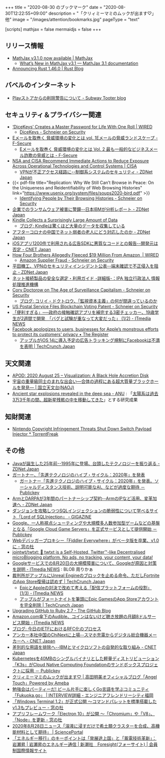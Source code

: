 +++
title = "2020-08-30 のブックマーク"
date =  "2020-08-30T12:22:55+09:00"
description = "「クリィミーマミのムックが出ます♡」他"
image = "/images/attention/bookmarks.jpg"
pageType = "text"

[scripts]
  mathjax = false
  mermaidjs = false
+++

## リリース情報

- [MathJax v3.1.0 now available | MathJax](https://www.mathjax.org/MathJax-v3-1-0-available/)
    - [What’s New in MathJax v3.1 — MathJax 3.1 documentation](http://docs.mathjax.org/en/latest/upgrading/whats-new-3.1.html)
- [Announcing Rust 1.46.0 | Rust Blog](https://blog.rust-lang.org/2020/08/27/Rust-1.46.0.html)

## バベルのインターネット

- [Playストアからの削除警告について - Subway Tooter blog](http://subwaytooter.hatenadiary.jp/entry/2020/08/29/113948)

## セキュリティ＆プライバシー関連

- [‘DiceKeys’ Creates a Master Password for Life With One Roll | WIRED](https://www.wired.com/story/dicekeys-cryptography/)
    - [DiceKeys - Schneier on Security](https://www.schneier.com/blog/archives/2020/08/dicekeys.html)
- [Eメールを取巻く 脅威環境の変化とは vol. 1Eメールの脅威ランドスケープ - F-Secure](https://blog.f-secure.com/ja/understanding-the-email-threat-landscape/)
    - [Eメールを取巻く 脅威環境の変化とは Vol. 2 最も一般的なビジネスメール詐欺の脅威とは - F-Secure](https://blog.f-secure.com/ja/business-email-compromises-what-are-the-most-common-threats/)
- [NSA and CISA Recommend Immediate Actions to Reduce Exposure Across Operational Technologies and Control Systems | CISA](https://us-cert.cisa.gov/ncas/alerts/aa20-205a)
    - [VPNが不正アクセス経路に--制御系システムのセキュリティ - ZDNet Japan](https://japan.zdnet.com/article/35158574/)
- {{< pdf-file title="Replication: Why We Still Can’t Browse in Peace: On the Uniqueness and Reidentifiability of Web Browsing Histories" link="https://www.usenix.org/system/files/soups2020-bird.pdf" >}}
    - [Identifying People by Their Browsing Histories - Schneier on Security](https://www.schneier.com/blog/archives/2020/08/identifying_peo_9.html)
- [企業でのランサムウェア被害に警鐘--日本IBMが分析レポート - ZDNet Japan](https://japan.zdnet.com/article/35158624/)
- [Kindle Collects a Surprisingly Large Amount of Data](https://nullsweep.com/kindle-collects-a-surprisingly-large-amount-of-data/)
    - [ブログ: Kindleは驚くほど大量のデータを収集している](https://okuranagaimo.blogspot.com/2020/08/kindle.html)
- [アフターコロナの中国でネット弱者の老人にどう対応したのか - ZDNet Japan](https://japan.zdnet.com/article/35158575/)
- [iOSアプリ1200件で利用される広告SDKに悪質なコードとの報告--開発元は否定 - CNET Japan](https://japan.cnet.com/article/35158608/)
- [How Four Brothers Allegedly Fleeced $19 Million From Amazon  | WIRED](https://www.wired.com/story/how-four-brothers-allegedly-fleeced-19-million-amazon/)
    - [Amazon Supplier Fraud - Schneier on Security](https://www.schneier.com/blog/archives/2020/08/amazon_supplier.html)
- [平田機工、VPNのセキュリティインシデント公表--端末確認で不正侵入を阻止 - ZDNet Japan](https://japan.zdnet.com/article/35158682/)
- [ネット接続製品の安全な選定・利用ガイド -詳細版-：IPA 独立行政法人 情報処理推進機構](https://www.ipa.go.jp/security/vuln/report/notice/guideforconsumer.html)
- [Cory Doctorow on The Age of Surveillance Capitalism - Schneier on Security](https://www.schneier.com/blog/archives/2020/08/cory_doctorow_o_2.html)
    - [ブログ: コリイ・ドクトロウ、「監視資本主義」の何が間違っているのか](https://okuranagaimo.blogspot.com/2020/08/blog-post_28.html)
- [US Postal Service Files Blockchain Voting Patent - Schneier on Security](https://www.schneier.com/blog/archives/2020/08/us_postal_servi.html)
- [「便利すぎる」──政府の接触確認アプリを補完する3密チェッカー、19歳学生が2週間で開発　「バグと試験が重なって大変だった」 (1/2) - ITmedia NEWS](https://www.itmedia.co.jp/news/articles/2008/25/news128.html)
- [Facebook apologizes to users, businesses for Apple’s monstrous efforts to protect its customers' privacy • The Register](https://www.theregister.com/2020/08/27/facebook_ios_ads/)
    - [アップルがiOS 14に導入予定の広告トラッキング規制にFacebookは不満を表明  |  TechCrunch Japan](https://techcrunch.com/2020/08/27/facebook-vs-apple-ad-tracking/)

## 天文関連

- [APOD: 2020 August 25 – Visualization: A Black Hole Accretion Disk](https://apod.nasa.gov/apod/ap200825.html)
- [宇宙の重量級同士のまれな出会い—合体の過程にある超大質量ブラックホールを発見— | 国立天文台(NAOJ)](https://www.nao.ac.jp/news/science/2020/20200827-subaru.html)
- [Ancient star explosions revealed in the deep sea  - ANU](https://www.anu.edu.au/news/all-news/ancient-star-explosions-revealed-in-the-deep-sea) : 「[太陽系は過去3万3千年の間、超新星残骸の中を移動してきた](https://news.local-group.jp/20200828.html#p05)」とする研究成果

## 知財関連

- [Nintendo Copyright Infringement Threats Shut Down Switch Payload Injector * TorrentFreak](https://torrentfreak.com/nintendo-copyright-infringement-threats-shut-down-switch-payload-injector-200824/)

## その他

- [Javaが誕生した25年前--1995年に登場、台頭したテクノロジーを振り返る - ZDNet Japan](https://japan.zdnet.com/article/35158318/)
- [ガートナー、「先進テクノロジのハイプ・サイクル：2020年」を発表](https://www.gartner.com/jp/newsroom/press-releases/pr-20200819)
    - [ガートナー「先進テクノロジのハイプ・サイクル：2020年」を発表。ソーシャルディスタンス技術、説明可能なAI、などが過度な期待 － Publickey](https://www.publickey1.jp/blog/20/2020ai_1.html)
- [ArmとDARPAが3年間のパートナーシップ契約--ArmのIPなど活用、変革加速へ - ZDNet Japan](https://japan.zdnet.com/article/35158539/)
- [ダンジョンを攻略しつつSQLインジェクションの脆弱性について学べるサイト「Lord of SQLInjection」 - GIGAZINE](https://gigazine.net/news/20200823-lord-of-sqlinjection/)
- [Google、一人称視点シューティングや大規模多人数参加型ゲームなどの基盤となる「Google Cloud Game Servers」を正式サービスとして提供開始 － Publickey](https://www.publickey1.jp/blog/20/googlegoogle_cloud_game_servers.html)
- [Webデバッガープロキシー「Fiddler Everywhere」がベータ版を卒業、v1.0に - 窓の杜](https://forest.watch.impress.co.jp/docs/news/1272275.html)
- [jointwt/twtxt: 📕 twtxt is a Self-Hosted, Twitter™-like Decentralised microBlogging platform. No ads, no tracking, your content, your data!](https://github.com/jointwt/twtxt)
- [Googleサービスでの8月20日の大規模障害について、Googleが原因と対策を説明 - ITmedia NEWS](https://www.itmedia.co.jp/news/articles/2008/25/news085.html) : BLOB 周りかぁ
- [裁判所がアップルにUnreal Engineのブロックを止める命令、ただしFortniteのApp Store復帰は認めず  |  TechCrunch Japan](https://techcrunch.com/2020/08/24/apple-ordered-to-not-block-epic-games-unreal-engine-but-fortnite-to-stay-off-app-store/)
    - [EpicとAppleの対決で改めて考える「配信プラットフォームの役割」 (1/3) - ITmedia NEWS](https://www.itmedia.co.jp/news/articles/2008/27/news060.html)
    - [アップルがフォートナイトを筆頭にEpic GamesのApp Storeアカウントを完全削除  |  TechCrunch Japan](https://techcrunch.com/2020/08/28/apple-terminates-epic-games/)
- [Upgrading GitHub to Ruby 2.7 - The GitHub Blog](https://github.blog/2020-08-25-upgrading-github-to-ruby-2-7/)
- [Amazon.com傘下のAudible、コインはないけど聴き放題の月額8ドルサービス開始 - ITmedia NEWS](https://www.itmedia.co.jp/news/articles/2008/25/news050.html)
- [ブログ: 今日のIETFにおけるRFC化のプロセス](https://okuranagaimo.blogspot.com/2020/08/ietfrfc.html)
- [アンカー本社中国のChiNextに上場--スマホ充電からデジタル総合機器メーカーへ - CNET Japan](https://japan.cnet.com/article/35158612/)
- [差別的な用語を排除へ--IBMとマイクロソフトの自発的な取り組み - CNET Japan](https://japan.cnet.com/article/35158622/)
- [Kubernetesを40MBのシングルバイナリとした軽量ディストリビューション「K3s」がCloud Native Computing Foundationのサンドボックスプロジェクトに採用 － Publickey](https://www.publickey1.jp/blog/20/kubernetes40mbk3scloud_native_computing_foundation.html)
- [クリィミーマミのムックが出ます♡ | 高田明美オフィシャルブログ「Angel Touch」Powered by Ameba](https://ameblo.jp/angel-touch/entry-12620452563.html)
- [勉強会はパーティーだ! ビール片手に楽しくGo言語を学ぶコミュニティ「Fukuoka.go」 | INTERVIEW詳細 - エンジニアフレンドリーシティ福岡](https://efc.fukuoka.jp/interview/3704)
- [「Windows Terminal 1.2」が正式公開 ～コマンドパレットを標準搭載したv1.3もプレビュー - 窓の杜](https://forest.watch.impress.co.jp/docs/news/1273244.html)
- [アプリフレームワーク「Electron 10」が公開 ～「Chromium」や「V8」、「Node」を更新 - 窓の杜](https://forest.watch.impress.co.jp/docs/news/1273619.html)
- [2020年8月28日ニュース「溶液に浸すだけで希土類クラスターを合成、高機能材料として期待」 | SciencePortal](https://scienceportal.jst.go.jp/news/newsflash_review/newsflash/2020/08/20200828_01.html)
- [「エネルギー移行」のキーポイントは「発展途上国」と「蓄電技術革新」：岩瀬昇 | 岩瀬昇のエネルギー通信 | 新潮社　Foresight(フォーサイト) | 会員制国際情報サイト](https://www.fsight.jp/articles/-/47264)
